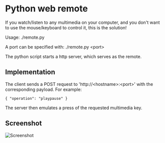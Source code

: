 # Python web remote
If you watch/listen to any multimedia on your computer, and you don't want to use the mouse/keyboard to control it, this is the solution!

Usage: ./remote.py

A port can be specified with: ./remote.py \<port\>

The python script starts a http server, which serves as the remote.

## Implementation

The client sends a POST request to 'http://\<hostname\>:\<port\>' with the corresponding payload. For example:
```
{ "operation": "playpause" }
```
The server then emulates a press of the requested multimedia key.
## Screenshot

![Screenshot](https://user-images.githubusercontent.com/56251366/209732907-d68215a7-2977-49e4-ba97-f7d7c2e1220e.png)
